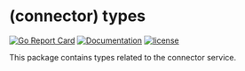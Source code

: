 # (connector) types

[![Go Report Card](https://goreportcard.com/badge/github.com/borderzero/border0-go/service/connector/types)](https://goreportcard.com/report/github.com/borderzero/border0-go/service/connector/types)
[![Documentation](https://godoc.org/github.com/borderzero/border0-go/service/connector/types?status.svg)](https://godoc.org/github.com/borderzero/border0-go/service/connector/types)
[![license](https://img.shields.io/github/license/borderzero/border0-go.svg)](https://github.com/borderzero/border0-go/blob/master/LICENSE)

This package contains types related to the connector service.
